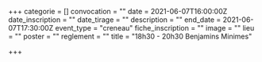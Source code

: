 +++
categorie = []
convocation = ""
date = 2021-06-07T16:00:00Z
date_inscription = ""
date_tirage = ""
description = ""
end_date = 2021-06-07T17:30:00Z
event_type = "creneau"
fiche_inscription = ""
image = ""
lieu = ""
poster = ""
reglement = ""
title = "18h30 - 20h30 Benjamins Minimes"

+++

